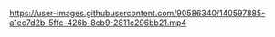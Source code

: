 

https://user-images.githubusercontent.com/90586340/140597885-a1ec7d2b-5ffc-426b-8cb9-2811c296bb21.mp4



